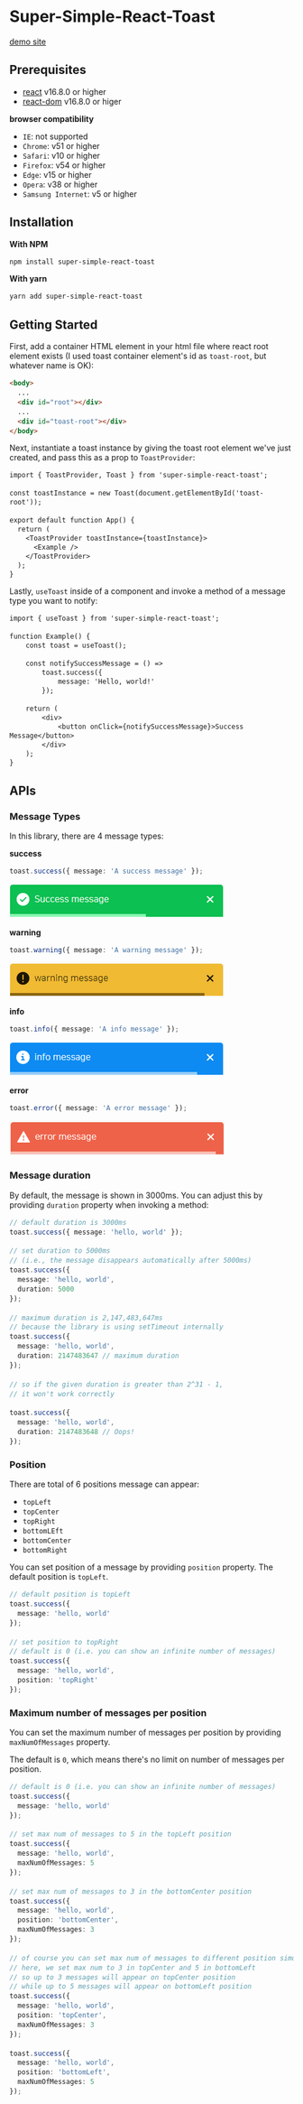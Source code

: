 # Super-Simple-React-Toast

[demo site](https://jhk48.github.io/super-simple-react-toast/)

## Prerequisites

- [react](https://www.npmjs.com/package/react) v16.8.0 or higher
- [react-dom](https://www.npmjs.com/package/react-dom) v16.8.0 or higer

**browser compatibility**

- `IE`: not supported 
- `Chrome`: v51 or higher
- `Safari`: v10 or higher
- `Firefox`: v54 or higher
- `Edge`: v15 or higher
- `Opera`: v38 or higher
- `Samsung Internet`: v5 or higher

## Installation

**With NPM**

```bash
npm install super-simple-react-toast
```

**With yarn**

```bash
yarn add super-simple-react-toast
```

## Getting Started

First, add a container HTML element in your html file where react root element exists (I used toast container element's id as `toast-root`, but whatever name is OK):

```html
<body>
  ...
  <div id="root"></div>
  ...
  <div id="toast-root"></div>
</body>
```

Next, instantiate a toast instance by giving the toast root element we've just created, and pass this as a prop to `ToastProvider`:

```tsx
import { ToastProvider, Toast } from 'super-simple-react-toast';

const toastInstance = new Toast(document.getElementById('toast-root'));

export default function App() {
  return (
    <ToastProvider toastInstance={toastInstance}>
      <Example />
    </ToastProvider>
  );
}
```

Lastly, `useToast` inside of a component and invoke a method of a message type you want to notify:

```tsx
import { useToast } from 'super-simple-react-toast';

function Example() {
	const toast = useToast();

	const notifySuccessMessage = () =>
		toast.success({
			message: 'Hello, world!'
		});

	return (
		<div>
			<button onClick={notifySuccessMessage}>Success Message</button>
		</div>
	);
}
```

## APIs

### Message Types

In this library, there are 4 message types:

**success**

```ts
toast.success({ message: 'A success message' });
```

![success message](./readme-assets/success-message.png)

**warning**

```ts
toast.warning({ message: 'A warning message' });
```

![warning message](./readme-assets/warning-message.png)

**info**

```ts
toast.info({ message: 'A info message' });
```

![info message](./readme-assets/info-message.png)

**error**

```ts
toast.error({ message: 'A error message' });
```

![error message](./readme-assets/error-message.png)


### Message duration

By default, the message is shown in 3000ms. You can adjust this by providing `duration` property when invoking a method:

```ts
// default duration is 3000ms
toast.success({ message: 'hello, world' });

// set duration to 5000ms
// (i.e., the message disappears automatically after 5000ms)
toast.success({
  message: 'hello, world',
  duration: 5000
});

// maximum duration is 2,147,483,647ms
// because the library is using setTimeout internally
toast.success({
  message: 'hello, world',
  duration: 2147483647 // maximum duration
});

// so if the given duration is greater than 2^31 - 1,
// it won't work correctly

toast.success({
  message: 'hello, world',
  duration: 2147483648 // Oops!
});
```

### Position

There are total of 6 positions message can appear:

- `topLeft`
- `topCenter`
- `topRight`
- `bottomLEft`
- `bottomCenter`
- `bottomRight`

You can set position of a message by providing `position` property. The default position is `topLeft`.

```ts
// default position is topLeft
toast.success({
  message: 'hello, world'
});

// set position to topRight
// default is 0 (i.e. you can show an infinite number of messages)
toast.success({
  message: 'hello, world',
  position: 'topRight'
});
```

### Maximum number of messages per position

You can set the maximum number of messages per position by providing `maxNumOfMessages` property.

The default is `0`, which means there's no limit on number of messages per position.

```ts
// default is 0 (i.e. you can show an infinite number of messages)
toast.success({
  message: 'hello, world'
});

// set max num of messages to 5 in the topLeft position
toast.success({
  message: 'hello, world',
  maxNumOfMessages: 5
});

// set max num of messages to 3 in the bottomCenter position
toast.success({
  message: 'hello, world',
  position: 'bottomCenter',
  maxNumOfMessages: 3
});

// of course you can set max num of messages to different position simultaneously
// here, we set max num to 3 in topCenter and 5 in bottomLeft
// so up to 3 messages will appear on topCenter position
// while up to 5 messages will appear on bottomLeft position
toast.success({
  message: 'hello, world',
  position: 'topCenter',
  maxNumOfMessages: 3
});

toast.success({
  message: 'hello, world',
  position: 'bottomLeft',
  maxNumOfMessages: 5
});
```
